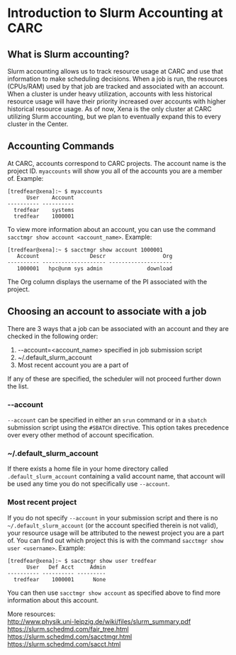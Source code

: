 # Introduction to Slurm Accounting at CARC

## What is Slurm accounting?

Slurm accounting allows us to track resource usage at CARC and use that information to make scheduling decisions. When a job is run, the resources (CPUs/RAM) used by that job are tracked and associated with an account. When a cluster is under heavy utilization, accounts with less historical resource usage will have their priority increased over accounts with higher historical resource usage. As of now, Xena is the only cluster at CARC utilizing Slurm accounting, but we plan to eventually expand this to every cluster in the Center.

## Accounting Commands
At CARC, accounts correspond to CARC projects. The account name is the project ID. `myaccounts` will show you all of the accounts you are a member of. Example:

```
[tredfear@xena]:~ $ myaccounts
      User    Account
---------- ----------
  tredfear    systems
  tredfear    1000001
```

To view more information about an account, you can use the command `sacctmgr show account <account_name>`. Example:

```
[tredfear@xena]:~ $ sacctmgr show account 1000001
   Account                Descr                  Org
---------- -------------------- --------------------
   1000001   hpc@unm sys admin              download
```
The Org column displays the username of the PI associated with the project.

## Choosing an account to associate with a job
There are 3 ways that a job can be associated with an account and they are checked in the following order:
1. --account=<account_name> specified in job submission script
2. ~/.default_slurm_account
3. Most recent account you are a part of

If any of these are specified, the scheduler will not proceed further down the list.

### --account
`--account` can be specified in either an `srun` command or in a `sbatch` submission script using the `#SBATCH` directive. This option takes precedence over every other method of account specification.

### ~/.default_slurm_account
If there exists a home file in your home directory called `.default_slurm_account` containing a valid account name, that account will be used any time you do not specifically use `--account`.

### Most recent project
If you do not specify `--account` in your submission script and there is no `~/.default_slurm_account` (or the account specified therein is not valid), your resource usage will be attributed to the newest project you are a part of. You can find out which project this is with the command `sacctmgr show user <username>`. Example:

```
[tredfear@xena]:~ $ sacctmgr show user tredfear
      User   Def Acct     Admin
---------- ---------- ---------
  tredfear    1000001      None
```
You can then use `sacctmgr show account` as specified above to find more information about this account.

More resources:  
http://www.physik.uni-leipzig.de/wiki/files/slurm_summary.pdf  
https://slurm.schedmd.com/fair_tree.html  
https://slurm.schedmd.com/sacctmgr.html  
https://slurm.schedmd.com/sacct.html
